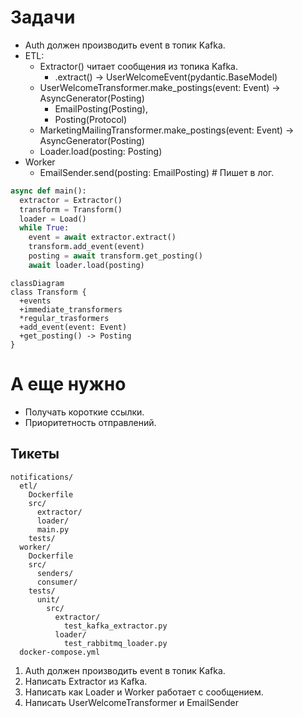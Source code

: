 # Задачи

* Auth должен производить event в топик Kafka.
* ETL:
  * Extractor() читает сообщения из топика Kafka.
    * .extract() -> UserWelcomeEvent(pydantic.BaseModel)
  * UserWelcomeTransformer.make_postings(event: Event) -> AsyncGenerator(Posting)
    * EmailPosting(Posting),
    * Posting(Protocol)
  * MarketingMailingTransformer.make_postings(event: Event) -> AsyncGenerator(Posting)
  * Loader.load(posting: Posting)
* Worker
  * EmailSender.send(posting: EmailPosting) # Пишет в лог.

```python
async def main():
  extractor = Extractor()
  transform = Transform()
  loader = Load()
  while True:
    event = await extractor.extract()
    transform.add_event(event)
    posting = await transform.get_posting()
    await loader.load(posting)
```

```mermaid
classDiagram
class Transform {
  +events
  +immediate_transformers
  *regular_trasformers
  +add_event(event: Event)
  +get_posting() -> Posting
}
```

# А еще нужно

* Получать короткие ссылки.
* Приоритетность отправлений.

## Тикеты

```
notifications/
  etl/
    Dockerfile
    src/
      extractor/
      loader/
      main.py
    tests/
  worker/
    Dockerfile
    src/
      senders/
      consumer/
    tests/
      unit/
        src/
          extractor/
            test_kafka_extractor.py
          loader/
            test_rabbitmq_loader.py
  docker-compose.yml
```


1) Auth должен производить event в топик Kafka.
2) Написать Extractor из Kafka.
3) Написать как Loader и Worker работает с сообщением.
4) Написать UserWelcomeTransformer и EmailSender

